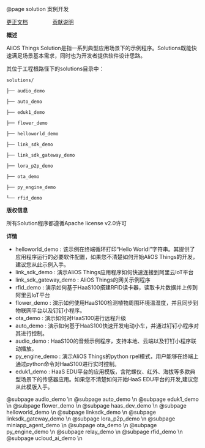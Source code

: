@page solution 案例开发

[更正文档](https://gitee.com/alios-things/documentation/edit/rel_3.3.0/manual/solution.md) &emsp;&emsp;&emsp;&emsp; [贡献说明](https://help.aliyun.com/document_detail/302301.html)

**概述**

AliOS Things Solution是指一系列典型应用场景下的示例程序。Solutions既能快速满足场景基本需求，同时也为开发者提供软件设计思路。

其位于工程根路径下的solutions目录中：

`solutions/`

`├── audio_demo`

`├── auto_demo`

`├── eduk1_demo`

`├── flower_demo`

`├── helloworld_demo`

`├── link_sdk_demo`

`├── link_sdk_gateway_demo`

`├── lora_p2p_demo`

`├── ota_demo`

`├── py_engine_demo`

`└── rfid_demo`

**版权信息**

所有Solution程序都遵循Apache license v2.0许可

**详情**

* helloworld\_demo : 该示例在终端循环打印“Hello World!”字符串。其提供了应用程序运行的必要软件配置，如果您不清楚如何开始AliOS Things的开发，建议您从此示例入手。
* link\_sdk\_demo : 演示AliOS Things应用程序如何快速连接到阿里云IoT平台
* link\_sdk\_gateway\_demo : AliOS Things的网关示例程序
* rfid\_demo : 演示如何基于HaaS100搭建RFID读卡器，读取卡片数据并上传到阿里云IoT平台
* flower\_demo : 演示如何使用HaaS100检测植物周围环境温湿度，并且同步到物联网平台以及钉钉小程序。
* ota\_demo : 演示如何对HaaS100进行远程升级
* auto\_demo : 演示如何基于HaaS100快速开发电动小车，并通过钉钉小程序对其进行控制。
* audio\_demo : HaaS100的音频示例程序，支持本地、云端以及钉钉小程序联动播放。
* py\_engine\_demo : 演示AliOS Things的python rpel模式，用户能够在终端上通过python命令对HaaS100进行实时控制。
* eduk1\_demo : HaaS EDU平台的应用模版，含陀螺仪、红外、海拔等多款典型场景下的传感器应用。如果您不清楚如何开始HaaS EDU平台的开发,建议您从此模版入手。


@subpage audio_demo \n
@subpage auto_demo \n
@subpage eduk1_demo \n
@subpage flower_demo \n
@subpage haas_dev_demo \n
@subpage helloworld_demo \n
@subpage linksdk_demo \n
@subpage linksdk_gateway_demo \n
@subpage lora_p2p_demo \n
@subpage miniapp_agent_demo \n
@subpage ota_demo \n
@subpage py_engine_demo \n
@subpage relay_demo \n
@subpage rfid_demo \n
@subpage ucloud_ai_demo \n
